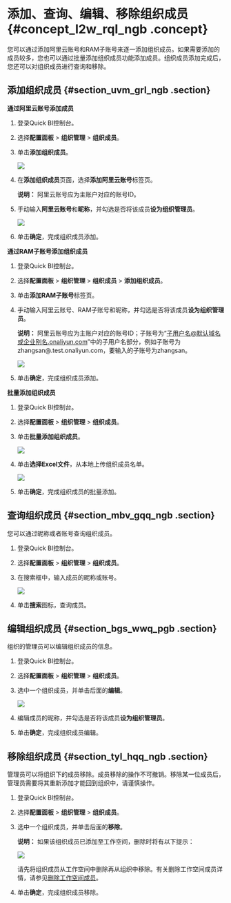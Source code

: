# 添加、查询、编辑、移除组织成员 {#concept_l2w_rql_ngb .concept}

您可以通过添加阿里云账号和RAM子账号来逐一添加组织成员。如果需要添加的成员较多，您也可以通过批量添加组织成员功能添加成员。组织成员添加完成后，您还可以对组织成员进行查询和移除。

## 添加组织成员 {#section_uvm_grl_ngb .section}

 **通过阿里云账号添加成员** 

1.  登录Quick BI控制台。
2.  选择**配置面板** \> **组织管理** \> **组织成员**。
3.  单击**添加组织成员**。

    ![](http://static-aliyun-doc.oss-cn-hangzhou.aliyuncs.com/assets/img/115408/156144385245240_zh-CN.png)

4.  在**添加组织成员**页面，选择**添加阿里云账号**标签页。

    **说明：** 阿里云账号应为主账户对应的账号ID。

5.  手动输入**阿里云账号**和**昵称**，并勾选是否将该成员**设为组织管理员**。

    ![](http://static-aliyun-doc.oss-cn-hangzhou.aliyuncs.com/assets/img/115408/156144385345241_zh-CN.png)

6.  单击**确定**，完成组织成员添加。

 **通过RAM子账号添加组织成员** 

1.  登录Quick BI控制台。
2.  选择**配置面板** \> **组织管理** \> **组织成员** \> **添加组织成员**。
3.  单击**添加RAM子账号**标签页。
4.  手动输入阿里云账号、RAM子账号和昵称，并勾选是否将该成员**设为组织管理员**。

    **说明：** 阿里云账号应为主账户对应的账号ID；子账号为“子用户名@默认域名或企业别名.onaliyun.com”中的子用户名部分，例如子账号为zhangsan@.test.onaliyun.com，要输入的子账号为zhangsan。

    ![](http://static-aliyun-doc.oss-cn-hangzhou.aliyuncs.com/assets/img/115408/156144385345242_zh-CN.png)

5.  单击**确定**，完成组织成员添加。

 **批量添加组织成员** 

1.  登录Quick BI控制台。
2.  选择**配置面板** \> **组织管理** \> **组织成员**。
3.  单击**批量添加组织成员**。

    ![](http://static-aliyun-doc.oss-cn-hangzhou.aliyuncs.com/assets/img/115408/156144385345243_zh-CN.png)

4.  单击**选择Excel文件**，从本地上传组织成员名单。

    ![](http://static-aliyun-doc.oss-cn-hangzhou.aliyuncs.com/assets/img/115408/156144385345244_zh-CN.png)

5.  单击**确定**，完成组织成员的批量添加。

## 查询组织成员 {#section_mbv_gqq_ngb .section}

您可以通过昵称或者账号查询组织成员。

1.  登录Quick BI控制台。
2.  选择**配置面板** \> **组织管理** \> **组织成员**。
3.  在搜索框中，输入成员的昵称或账号。

    ![](http://static-aliyun-doc.oss-cn-hangzhou.aliyuncs.com/assets/img/115408/156144385345245_zh-CN.png)

4.  单击**搜索**图标，查询成员。

## 编辑组织成员 {#section_bgs_wwq_pgb .section}

组织的管理员可以编辑组织成员的信息。

1.  登录Quick BI控制台。
2.  选择**配置面板** \> **组织管理** \> **组织成员**。
3.  选中一个组织成员，并单击后面的**编辑**。

    ![](http://static-aliyun-doc.oss-cn-hangzhou.aliyuncs.com/assets/img/115408/156144385445247_zh-CN.png)

4.  编辑成员的昵称，并勾选是否将该成员**设为组织管理员**。
5.  单击**确定**，完成组织成员编辑。

## 移除组织成员 {#section_tyl_hqq_ngb .section}

管理员可以将组织下的成员移除。成员移除的操作不可撤销。移除某一位成员后，管理员需要将其重新添加才能回到组织中，请谨慎操作。

1.  登录Quick BI控制台。
2.  选择**配置面板** \> **组织管理** \> **组织成员**。
3.  选中一个组织成员，并单击后面的**移除**。

    **说明：** 如果该组织成员已添加至工作空间，删除时将有以下提示：

    ![](http://static-aliyun-doc.oss-cn-hangzhou.aliyuncs.com/assets/img/115408/156144385441187_zh-CN.png)

    请先将组织成员从工作空间中删除再从组织中移除。有关删除工作空间成员详情，请参见[删除工作空间成员](intl.zh-CN/用户指南/组织及工作空间管理/工作空间管理/添加、修改、查询、删除工作空间成员.md#section_qgp_tzq_pgb)。

4.  单击**确定**，完成组织成员移除。


